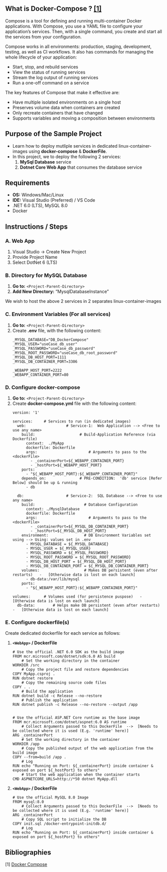 ## What is Docker-Compose ? [[1]](#1)
Compose is a tool for defining and running multi-container Docker applications. With Compose, you use a YAML file to configure your application’s services. Then, with a single command, you create and start all the services from your configuration.

Compose works in all environments: production, staging, development, testing, as well as CI workflows. It also has commands for managing the whole lifecycle of your application:
- Start, stop, and rebuild services
- View the status of running services
- Stream the log output of running services
- Run a one-off command on a service

The key features of Compose that make it effective are:
- Have multiple isolated environments on a single host
- Preserves volume data when containers are created
- Only recreate containers that have changed
- Supports variables and moving a composition between environments

## Purpose of the Sample Project
- Learn how to deploy mutliple services in dedicated linux-container-images using **docker-compose** & **DockerFile**.
- In this project, we to deploy the following 2 services:
  1. **MySql Database** service
  2. **Dotnet Core Web App**  that consumes the database service

## Requirements
- **OS:** Windows/Mac/Linux
- **IDE:** Visual Studio (Preferred) / VS Code
- .NET 6.0 (LTS), MySQL 8.0
- Docker

## Instructions / Steps
### A. Web App
1. Visual Studio  &rarr;  Create New Project
2. Provide Project Name
3. Select DotNet 6 (LTS)

### B. Directory for MySQL Database
1. **Go to:** `<Project-Parent-Directory>`
2. **Add New Directory:** “MysqlDatabaseInstance”

We wish to host the above 2 services in 2 separates linux-container-images

### C. Environment Variables (For all services)
1. **Go to:**  `<Project-Parent-Directory>`
2. Create **.env** file, with the following content:
    ```
    _MYSQL_DATABASE="DB_DockerCompose"
    _MYSQL_USER="useCase_db_user"
    _MYSQL_PASSWORD="useCase_db_password"
    _MYSQL_ROOT_PASSWORD="useCase_db_root_password"
    _MYSQL_DB_HOST_PORT=1111
    _MYSQL_DB_CONTAINER_PORT=3306
    
    _WEBAPP_HOST_PORT=2222
    _WEBAPP_CONTAINER_PORT=80
    ```
    
### D. Configure docker-compose
1. **Go to:**  `<Project-Parent-Directory>`
2. Create **docker-compose.yml** file with the following content:
    ```
    version: '1'

    services:     # Services to run (in dedicated images)
      web:                  # Service-1:  Web Application --> <Free to use any name>
        build:                    # Build-Application Reference (via Dockerfile)
          context:  ./MyApp
          dockerfile: Dockerfile
          args:                       # Arguments to pass to the <dockerFile>
            - _containerPort=${_WEBAPP_CONTAINER_PORT}
            - _hostPort=${_WEBAPP_HOST_PORT}
        ports:
          - "${_WEBAPP_HOST_PORT}:${_WEBAPP_CONTAINER_PORT}"
        depends_on:               # PRE-CONDITION:  'db' service [Refer Below] should be up & running
          - db
        
      db:                   # Service-2:  SQL Database --> <Free to use any name>
        build:                      # Database Configuration
          context: ./MysqlDatabase
          dockerfile: Dockerfile
          args:                       # Arguments to pass to the <dockerFile>
            - _containerPort=${_MYSQL_DB_CONTAINER_PORT}
            - _hostPort=${_MYSQL_DB_HOST_PORT}
        environment:                # DB Environment Variables set using --> Using: values set in .env
          - MYSQL_DATABASE = ${_MYSQL_DATABASE}
          - MYSQL_USER = ${_MYSQL_USER}
          - MYSQL_PASSWORD = ${_MYSQL_PASSWORD}
          - MYSQL_ROOT_PASSWORD = ${_MYSQL_ROOT_PASSWORD}
          - MYSQL_DB_HOST_PORT = ${_MYSQL_DB_HOST_PORT}
          - MYSQL_DB_CONTAINER_PORT = ${_MYSQL_DB_CONTAINER_PORT}
        volumes:                    # Makes DB persistent (even after restarts)   -   [Otherwise data is lost on each launch]
          - db-data:/var/lib/mysql 
        ports:
          - "${_WEBAPP_HOST_PORT}:${_WEBAPP_CONTAINER_PORT}"
        
    volumes:      # Volumes used (for persistence puspose)   -   [Otherwise data is lost on each launch]
      db-data:        # Helps make DB persistent (even after restarts)   -   [Otherwise data is lost on each launch]
    ```

### E. Configure dockerfile(s)
Create dedicated dockerfile for each service as follows:
1. **`<WebApp>` / DockerFile**
    ```
    # Use the official .NET 6.0 SDK as the build image
    FROM mcr.microsoft.com/dotnet/sdk:6.0 AS build
        # Set the working directory in the container
    WORKDIR /src
        # Copy the project file and restore dependencies
    COPY MyApp.csproj .
    RUN dotnet restore
        # Copy the remaining source code files
    COPY . .
        # Build the application
    RUN dotnet build -c Release --no-restore
        # Publish the application
    RUN dotnet publish -c Release --no-restore --output /app
    
    
    # Use the official ASP.NET Core runtime as the base image
    FROM mcr.microsoft.com/dotnet/aspnet:6.0 AS runtime
        # Collect Arguments passed to this DockerFile  -->  [Needs to be collected where it is used (E.g. 'runtime' here)]
    ARG _containerPort
        # Set the working directory in the container
    WORKDIR /app
        # Copy the published output of the web application from the build image
    COPY --from=build /app .
        # Log
    RUN echo "Running on Port: ${_containerPort} inside container & exposed on port ${_hostPort} to others"
        # Start the web application when the container starts
    CMD ASPNETCORE_URLS=http://*50 dotnet MyApp.dll
    ```

2. **`<WebApp>` / DockerFile**
    ```
    # Use the official MySQL 8.0 Image
    FROM mysql:8.0
        # Collect Arguments passed to this DockerFile  -->  [Needs to be collected where it is used (E.g. 'runtime' here)]
    ARG _containerPort
        # Copy SQL script to initialize the DB
    COPY init.sql /docker-entrypoint-initdb.d/
        # Log
    RUN echo "Running on Port: ${_containerPort} inside container & exposed on port ${_hostPort} to others"
    ```

## Bibliographies
[1] <a id='1'> [Docker Compose](https://docs.docker.com/compose/) </a>

